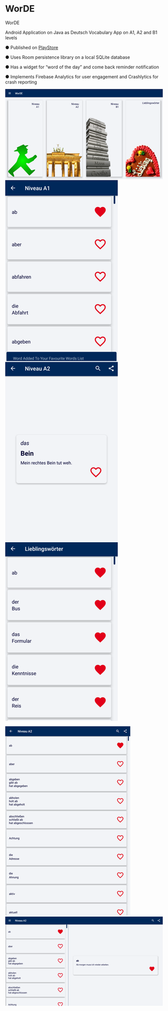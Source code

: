 # WorDE
WorDE

Android Application on Java as Deutsch Vocabulary App on A1, A2 and B1 levels

● Published on [PlayStore](https://play.google.com/store/apps/details?id=com.WorDE.android.app)

● Uses Room persistence library on a local SQLite database

● Has a widget for “word of the day” and come back reminder notification

● Implements Firebase Analytics for user engagement and Crashlytics for crash reporting

![TabletMain](TabletMains.png)
![Main](PhoneA1Lists.png)
![Detail](PhoneDetails.png)
![Lieblings](PhoneLieblingss.png)

![TabletMain](TabletA2ListPortraits.png)
![TabletDetail](TabletA2Lists.png)

